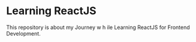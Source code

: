 # Learning ReactJS

This repository is about my Journey w h ile Learning ReactJS for Frontend Development.



